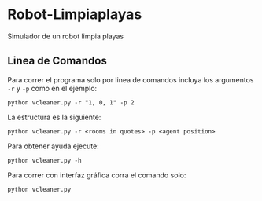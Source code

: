 # Robot-Limpiaplayas
Simulador de un robot limpia playas

## Linea de Comandos
Para correr el programa solo por linea de comandos incluya los argumentos `-r` y `-p` como en el ejemplo:
```
python vcleaner.py -r "1, 0, 1" -p 2
```

La estructura es la siguiente:
```
python vcleaner.py -r <rooms in quotes> -p <agent position>
```

Para obtener ayuda ejecute:
```
python vcleaner.py -h
```

Para correr con interfaz gráfica corra el comando solo:
```
python vcleaner.py
```